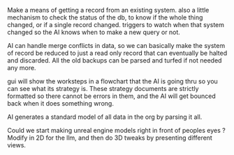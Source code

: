 Make a means of getting a record from an existing system.
also a little mechanism to check the status of the db, to know if the whole thing changed, or if a single record changed.
triggers to watch when that system changed so the AI knows when to make a new query or not.

AI can handle merge conflicts in data, so we can basically make the system of record be reduced to just a read only record that can eventually be halted and discarded.  All the old backups can be parsed and turfed if not needed any more.

gui will show the worksteps in a flowchart that the AI is going thru so you can see what its strategy is.
These strategy documents are strictly formatted so there cannot be errors in them, and the AI will get bounced back when it does something wrong.

AI generates a standard model of all data in the org by parsing it all.

Could we start making unreal engine models right in front of peoples eyes ?
Modify in 2D for the llm, and then do 3D tweaks by presenting different views.